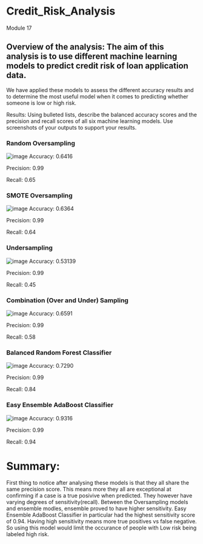 # Credit_Risk_Analysis
Module 17


## Overview of the analysis: The aim of this analysis is to use different machine learning models to predict credit risk of loan application data. 
We have applied these models to assess the different accuracy results and to determine the most useful model when it comes to predicting whether someone is low 
or high risk.


Results: Using bulleted lists, describe the balanced accuracy scores and the precision and recall scores of all six machine learning models. Use screenshots of your outputs to support your results.

### Random Oversampling
![image](https://user-images.githubusercontent.com/99847046/183368379-65f3cf9e-1fe0-419f-b2e4-264a73bea3cc.png)
Accuracy: 0.6416 

Precision: 0.99

Recall: 0.65

### SMOTE Oversampling
![image](https://user-images.githubusercontent.com/99847046/183478053-f629a5c3-3ad9-4ec2-b4e7-56fd94939a30.png)
Accuracy: 0.6364 

Precision: 0.99 

Recall: 0.64

### Undersampling
![image](https://user-images.githubusercontent.com/99847046/183480422-75f47aff-69c0-493a-ac32-21f46cbe7d9e.png)
Accuracy: 0.53139 

Precision: 0.99  

Recall: 0.45

### Combination (Over and Under) Sampling
![image](https://user-images.githubusercontent.com/99847046/183481568-f4460041-f30f-46c7-b801-201f96a439d6.png)
Accuracy: 0.6591 

Precision: 0.99 

Recall: 0.58


### Balanced Random Forest Classifier
![image](https://user-images.githubusercontent.com/99847046/183483719-64f641b0-623f-4009-a115-118760d07308.png)
Accuracy: 0.7290 

Precision: 0.99 

Recall: 0.84

### Easy Ensemble AdaBoost Classifier
![image](https://user-images.githubusercontent.com/99847046/183484470-940d7816-4333-4f53-abf6-2ac69142c697.png)
Accuracy: 0.9316 

Precision: 0.99 

Recall: 0.94




# Summary: 

First thing to notice after analysing these models is that they all share the same precision score.  This means more they all are exceptional at confirming if a case is a true posivive when predicted.   They however have varying degrees of sensitivity(recall).    Between the Oversampling models and ensemble modles, ensemble proved to have higher sensitivity.  Easy Ensemble AdaBoost Classifier in particular had the highest sensitivity score of 0.94.  Having high sensitivity means more true positives vs false negative.  So using this model would limit the occurance of people with Low risk being labeled high risk.
